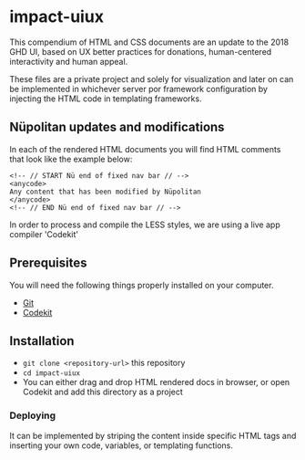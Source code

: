 # impact-uiux

This compendium of HTML and CSS documents are an update to the 2018 GHD UI, based on UX better practices for donations, human-centered interactivity and human appeal.

These files are a private project and solely for visualization and later on can be implemented in whichever server por framework configuration by injecting the HTML code in templating frameworks.

## Nüpolitan updates and modifications
In each of the rendered HTML documents you will find HTML comments that look like the example below:

```
<!-- // START Nü end of fixed nav bar // -->
<anycode>
Any content that has been modified by Nüpolitan
</anycode>
<!-- // END Nü end of fixed nav bar // -->
```

In order to process and compile the LESS styles, we are using a live app compiler 'Codekit'

## Prerequisites

You will need the following things properly installed on your computer.

* [Git](https://git-scm.com/)
* [Codekit](codekitapp.com/)

## Installation

* `git clone <repository-url>` this repository
* `cd impact-uiux`
* You can either drag and drop HTML rendered docs in browser, or open Codekit and add this directory as a project

### Deploying

It can be implemented by striping the content inside specific HTML tags and inserting your own code, variables, or templating functions.

